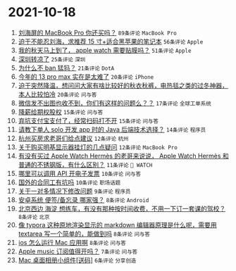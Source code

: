 # 2021-10-18

1. [刘海屏的 MacBook Pro 你还买吗？](https://www.v2ex.com/t/808438) `89条评论` `MacBook Pro`
1. [迫于不能忍刘海，求推荐 15 寸+适合黑苹果的笔记本](https://www.v2ex.com/t/808439) `56条评论` `Apple`
1. [我的秋天马上到了， apple watch 需要贴膜吗？](https://www.v2ex.com/t/808435) `51条评论` `Apple`
1. [深圳转凉了](https://www.v2ex.com/t/808440) `25条评论` `深圳`
1. [为什么不 ban 猛犸？](https://www.v2ex.com/t/808441) `21条评论` `DotA`
1. [今年的 13 pro max 实在是太难了](https://www.v2ex.com/t/808457) `20条评论` `iPhone`
1. [迫于突然降温，想问问大家有啥比较好的秋衣秋裤，电热毯之类的过冬神器，本人比较怕冷](https://www.v2ex.com/t/808451) `20条评论` `问与答`
1. [微信发不出图也收不到，你们有这样的问题么？？](https://www.v2ex.com/t/808466) `17条评论` `全球工单系统`
1. [降薪给期权股权](https://www.v2ex.com/t/808477) `15条评论` `问与答`
1. [弃坑支付宝支付了，经常扫码打不开](https://www.v2ex.com/t/808444) `15条评论` `问与答`
1. [请教下单人 solo 开发 app 时的 Java 后端技术选择？](https://www.v2ex.com/t/808490) `14条评论` `程序员`
1. [杭州买房求老哥们给点建议](https://www.v2ex.com/t/808481) `12条评论` `杭州`
1. [关于购买明基显示器挂灯的几点疑问](https://www.v2ex.com/t/808452) `12条评论` `MacBook Pro`
1. [有没有买过 Apple Watch Hermès 的老哥来说说， Apple Watch Hermès 和普通的不锈钢版，有什么区别？](https://www.v2ex.com/t/808495) `11条评论` ` WATCH`
1. [哪里可以调用 API 开电子发票](https://www.v2ex.com/t/808461) `10条评论` `问与答`
1. [国外的合同工有坑吗](https://www.v2ex.com/t/808430) `10条评论` `职场话题`
1. [关于一对多情况下修改问题](https://www.v2ex.com/t/808469) `9条评论` `程序员`
1. [安卓系统 便签/备忘录 哪家强？](https://www.v2ex.com/t/808486) `8条评论` `Android`
1. [北京西边 海淀 想练车，有没有那种按时间收费，不用一下订一套课的驾校？](https://www.v2ex.com/t/808463) `8条评论` `北京`
1. [像 typora 这种原地渲染显示的 markdown 编辑器原理是什么呢，需要用 textarea 写一个简单的，能做到吗](https://www.v2ex.com/t/808433) `8条评论` `问与答`
1. [ios 怎么运行 Mac 应用啊](https://www.v2ex.com/t/808429) `8条评论` `问与答`
1. [Apple music 订阅值得开吗？](https://www.v2ex.com/t/808476) `7条评论` `问与答`
1. [Mac 桌面相册小组件[送码]](https://www.v2ex.com/t/808492) `6条评论` `分享创造`
